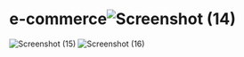 # e-commerce![Screenshot (14)](https://user-images.githubusercontent.com/53853574/165816009-2aab35b4-b3af-4341-a344-74d6f52287ab.png)
![Screenshot (15)](https://user-images.githubusercontent.com/53853574/165816022-6c71412c-4208-4931-969d-be24226d596f.png)
![Screenshot (16)](https://user-images.githubusercontent.com/53853574/165816027-ec442d27-8f8d-4c3f-a319-b12f3a40c6ff.png)
